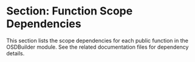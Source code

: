 # Section: Function Scope Dependencies

This section lists the scope dependencies for each public function in the OSDBuilder module. See the related documentation files for dependency details.
